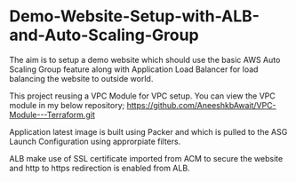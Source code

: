 # Demo-Website-Setup-with-ALB-and-Auto-Scaling-Group

The aim is to setup a demo website which should use the basic AWS Auto Scaling Group feature along with Application Load Balancer for load balancing the website to outside world.

This project reusing a VPC Module for VPC setup. You can view the VPC module in my below repository;
https://github.com/AneeshkbAwait/VPC-Module---Terraform.git

Application latest image is built using Packer and which is pulled to the ASG Launch Configuration using approrpiate filters.

ALB make use of SSL certificate imported from ACM to secure the website and http to https redirection is enabled from ALB. 
